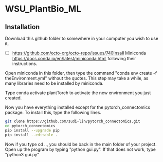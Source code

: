 # WSU_PlantBio_ML

## Installation

Download this github folder to somewhere in your computer you wish to use it.

- [ ] https://github.com/octo-org/octo-repo/issues/740Insall Miniconda https://docs.conda.io/en/latest/miniconda.html following their instructions.

Open miniconda in this folder, then type the command "conda env create -f theEnvironment.yml" without the quotes.
This step may take a while, as many libraries need to be installed by miniconda.

Type conda activate plantTorch to activate the new environment you just created.

Now you have everything installed except for the pytorch_connectomics package. To install this, type the following lines.

```bash
git clone https://github.com/zudi-lin/pytorch_connectomics.git
cd pytorch_connectomics
pip install --upgrade pip
pip install --editable .
```

Now if you type cd .., you should be back in the main folder of your project. Open up the program by typing "python gui.py". If that does not work, type "python3 gui.py"
